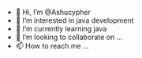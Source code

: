 - 👋 Hi, I’m @Ashucypher
- 👀 I’m interested in java development
- 🌱 I’m currently learning java
- 💞️ I’m looking to collaborate on ...
- 📫 How to reach me ...

<!---
Ashucypher/Ashucypher is a ✨ special ✨ repository because its `README.md` (this file) appears on your GitHub profile.
You can click the Preview link to take a look at your changes.
--->
